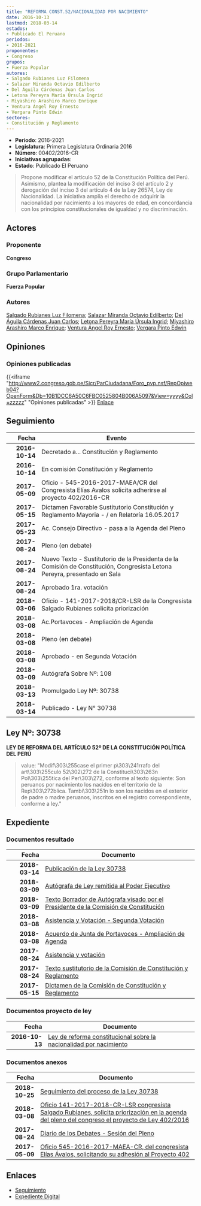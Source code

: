 ```yaml
---
title: "REFORMA CONST.52/NACIONALIDAD POR NACIMIENTO"
date: 2016-10-13
lastmod: 2018-03-14
estados:
- Publicado El Peruano
periodos:
- 2016-2021
proponentes:
- Congreso
grupos:
- Fuerza Popular
autores:
- Salgado Rubianes Luz Filomena
- Salazar Miranda Octavio Edilberto
- Del Águila Cárdenas Juan Carlos
- Letona Pereyra María Úrsula Ingrid
- Miyashiro Arashiro Marco Enrique
- Ventura Ángel Roy Ernesto
- Vergara Pinto Edwin
sectores:
- Constitución y Reglamento
---
```

- **Periodo**: 2016-2021
- **Legislatura**: Primera Legislatura Ordinaria 2016
- **Número**: 00402/2016-CR
- **Iniciativas agrupadas**: 
- **Estado**: Publicado El Peruano

> Propone modificar el artículo 52 de la Constitución Política del Perú. Asimismo, plantea la modificación del inciso 3 del artículo 2 y derogación del inciso 3 del artículo 4 de la Ley 26574, Ley de Nacionalidad. La iniciativa amplía el derecho de adquirir la nacionalidad por nacimiento a los mayores de edad, en concordancia con los principios constitucionales de igualdad y no discriminación.


## Actores

### Proponente

**Congreso**

### Grupo Parlamentario

**Fuerza Popular**

### Autores

[Salgado Rubianes Luz Filomena](mailto:mailto:lsalgado@congreso.gob.pe); [Salazar Miranda Octavio Edilberto](mailto:mailto:osalazar@congreso.gob.pe); [Del Águila Cárdenas Juan Carlos](mailto:mailto:jdelaguila@congreso.gob.pe); [Letona Pereyra María Úrsula Ingrid](mailto:mailto:mletona@congreso.gob.pe); [Miyashiro Arashiro Marco Enrique](mailto:mailto:mmiyashiro@congreso.gob.pe); [Ventura Ángel Roy Ernesto](mailto:mailto:rventura@congreso.gob.pe); [Vergara Pinto Edwin](mailto:mailto:evergara@congreso.gob.pe)

## Opiniones

### Opiniones publicadas

{{<iframe "http://www2.congreso.gob.pe/Sicr/ParCiudadana/Foro_pvp.nsf/RepOpiweb04?OpenForm&Db=10B1DCC6A50C6FBC0525804B006A5097&View=yyyy&Col=zzzzz" "Opiniones publicadas" >}}
[Enlace](http://www2.congreso.gob.pe/Sicr/ParCiudadana/Foro_pvp.nsf/RepOpiweb04?OpenForm&Db=10B1DCC6A50C6FBC0525804B006A5097&View=yyyy&Col=zzzzz)


## Seguimiento

| Fecha | Evento |
|------:|--------|
| **2016-10-14** | Decretado a... Constitución y Reglamento |
| **2016-10-14** | En comisión Constitución y Reglamento |
| **2017-05-09** | Oficio - 545-2016-2017-MAEA/CR del Congresista Elías Avalos solicita adherirse al proyecto 402/2016-CR |
| **2017-05-15** | Dictamen Favorable Sustitutorio Constitución y Reglamento Mayoria - / en Relatoría 16.05.2017 |
| **2017-05-23** | Ac. Consejo Directivo - pasa a la Agenda del Pleno |
| **2017-08-24** | Pleno (en debate) |
| **2017-08-24** | Nuevo Texto - Sustitutorio de la Presidenta de la Comisión de Constitución, Congresista Letona Pereyra, presentado en Sala |
| **2017-08-24** | Aprobado 1ra. votación |
| **2018-03-06** | Oficio - 141-2017-2018/CR-LSR de la Congresista Salgado Rubianes solicita priorización |
| **2018-03-08** | Ac.Portavoces - Ampliación de Agenda |
| **2018-03-08** | Pleno (en debate) |
| **2018-03-08** | Aprobado - en Segunda Votación |
| **2018-03-09** | Autógrafa Sobre Nº: 108 |
| **2018-03-13** | Promulgado Ley Nº: 30738 |
| **2018-03-14** | Publicado - Ley N° 30738 |

## Ley Nº: 30738

**LEY DE REFORMA DEL ARTÍCULO 52º DE LA CONSTITUCIÓN POLÍTICA DEL PERÚ**

> value: "Modif\303\255case el primer p\303\241rrafo del art\303\255culo 52\302\272 de la Constituci\303\263n Pol\303\255tica del Per\303\272, conforme al texto siguiente: Son peruanos por nacimiento los nacidos en el territorio de la Rep\303\272blica. Tambi\303\251n lo son los nacidos en el exterior de padre o madre peruanos, inscritos en el registro correspondiente, conforme a ley."


## Expediente

### Documentos resultado

| Fecha | Documento |
|------:|-----------|
| **2018-03-14** | [Publicación de la Ley 30738](http://www.leyes.congreso.gob.pe/Documentos/2016_2021/ADLP/Normas_Legales/30738-LEY.pdf) |
| **2018-03-09** | [Autógrafa de Ley remitida al Poder Ejecutivo](http://www.leyes.congreso.gob.pe/Documentos/2016_2021/ADLP/Texto_Aprobado/AU0040220180309..pdf) |
| **2018-03-09** | [Texto Borrador de Autógrafa visado por el Presidente de la Comisión de Constitución](http://www.leyes.congreso.gob.pe/Documentos/2016_2021/Texto_Borrador_de_Autografa/BAU00402_20180309.pdf) |
| **2018-03-08** | [Asistencia y Votación - Segunda Votación](http://www.leyes.congreso.gob.pe/Documentos/2016_2021/Asistencia_y_Votacion/Proyectos_de_Ley/Exoneracion_de_Segunda_Votacion/ESV00402_20180308.pdf) |
| **2018-03-08** | [Acuerdo de Junta de Portavoces - Ampliación de Agenda](http://www.leyes.congreso.gob.pe/Documentos/2016_2021/Acuerdos/Junta_Portavoces/AJP0040220180308.PDF) |
| **2017-08-24** | [Asistencia y votación](http://www.leyes.congreso.gob.pe/Documentos/2016_2021/Asistencia_y_Votacion/Proyectos_de_Ley/AV00402_20170824.pdf) |
| **2017-08-24** | [Texto sustitutorio de la Comisión de Constitución y Reglamento](http://www.leyes.congreso.gob.pe/Documentos/2016_2021/Texto_Sustitutorio/Proyectos_de_Ley/TS0040220170824.PDF) |
| **2017-05-15** | [Dictamen de la Comisión de Constitución y Reglamento](http://www.leyes.congreso.gob.pe/Documentos/2016_2021/ADLP/Normas_Legales/30508-LEY.pdf) |

### Documentos proyecto de ley

| Fecha | Documento |
|------:|-----------|
| **2016-10-13** | [Ley de reforma constitucional sobre la nacionalidad por nacimiento](http://www.leyes.congreso.gob.pe/Documentos/2016_2021/Proyectos_de_Ley_y_de_Resoluciones_Legislativas/PL0040220161013..pdf) |

### Documentos anexos

| Fecha | Documento |
|------:|-----------|
| **2018-10-25** | [Seguimiento del proceso de la Ley 30738](http://www.leyes.congreso.gob.pe/Documentos/2016_2021/Seguimiento_de_Proyectos_de_Ley/00402PL20181025.pdf) |
| **2018-03-08** | [Oficio 141-2017-2018-CR-LSR congresista Salgado Rubianes, solicita priorización en la agenda del pleno del congreso el proyecto de Ley 402/2016](http://www.leyes.congreso.gob.pe/Documentos/2016_2021/Oficios/Congresistas/OFICIO-141-2017-2018-CR-LSR.pdf) |
| **2017-08-24** | [Diario de los Debates - Sesión del Pleno](http://www.leyes.congreso.gob.pe/Documentos/2016_2021/ADLP/Diario_Debates/30738-TDD.pdf) |
| **2017-05-09** | [Oficio 545-2016-2017-MAEA-CR, del congresista Elías Ávalos, solicitando su adhesión al Proyecto 402](http://www.leyes.congreso.gob.pe/Documentos/2016_2021/ADLP/Diario_Debates/30508_DD.pdf) |

## Enlaces

- [Seguimiento](http://www2.congreso.gob.pe/Sicr/TraDocEstProc/CLProLey2016.nsf/f7fff46988ca05b1052578e100829cc7/8530b1c82c08c4c40525804b0062fb81?OpenDocument)
- [Expediente Digital](http://www2.congreso.gob.pe/Sicr/TraDocEstProc/CLProLey2016.nsf/f7fff46988ca05b1052578e100829cc7/8530b1c82c08c4c40525804b0062fb81?OpenDocument&Click=05257FB7005EB655.eb71d0cf91d8294e05256cdf006b5706/$Body/0.1C6C)

